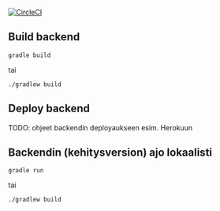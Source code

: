 [![CircleCI](https://circleci.com/gh/CodemonkeysOhtu/lukuvinkkikirjasto.svg?style=svg)](https://circleci.com/gh/CodemonkeysOhtu/lukuvinkkikirjasto)

## Build backend

```gradle build```

tai

```./gradlew build```

## Deploy backend

TODO: ohjeet backendin deployaukseen esim. Herokuun

## Backendin (kehitysversion) ajo lokaalisti

```gradle run```

tai

```./gradlew build```
